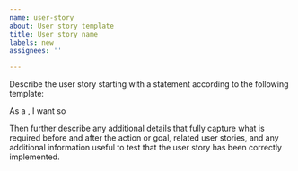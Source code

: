 ```yaml
---
name: user-story
about: User story template
title: User story name
labels: new
assignees: ''

---
```


Describe the user story starting with a statement according to the following template:

As a <type of user>, I want <action or goal> so <reason or outcome>

Then further describe any additional details that fully capture what is required before and after the action or goal, related user stories, and any additional information useful to test that the user story has been correctly implemented.
